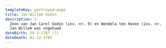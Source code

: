 ```yaml
---
templateKey: portrayed-page
title: Jan Willem Godin
description: |-
  Zoon van Jan Carel Godin (inv. nr. 9) en Wendela ten Hoven (inv. nr. 11)
  Jan Willem was ongehuwd
dateBirth: 29-3-1787 (?)
dateDeath: 01-12-1795
---
```

